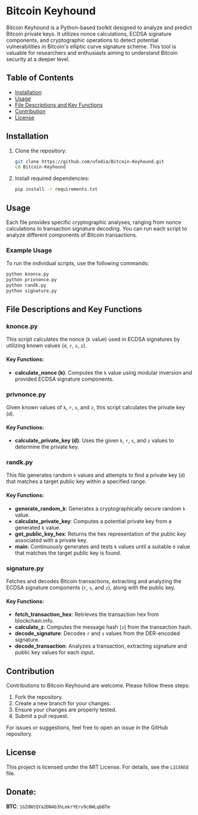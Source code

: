 
# Bitcoin Keyhound

Bitcoin Keyhound is a Python-based toolkit designed to analyze and predict Bitcoin private keys. It utilizes nonce calculations, ECDSA signature components, and cryptographic operations to detect potential vulnerabilities in Bitcoin's elliptic curve signature scheme. This tool is valuable for researchers and enthusiasts aiming to understand Bitcoin security at a deeper level.

## Table of Contents

- [Installation](#installation)
- [Usage](#usage)
- [File Descriptions and Key Functions](#file-descriptions-and-key-functions)
- [Contribution](#contribution)
- [License](#license)

## Installation

1. Clone the repository:

   ```bash
   git clone https://github.com/ufodia/Bitcoin-Keyhound.git
   cd Bitcoin-Keyhound
   ```

2. Install required dependencies:

   ```bash
   pip install -r requirements.txt
   ```

## Usage

Each file provides specific cryptographic analyses, ranging from nonce calculations to transaction signature decoding. You can run each script to analyze different components of Bitcoin transactions.

### Example Usage

To run the individual scripts, use the following commands:

```bash
python knonce.py
python privnonce.py
python randk.py
python signature.py
```

## File Descriptions and Key Functions

### knonce.py
This script calculates the nonce (`k` value) used in ECDSA signatures by utilizing known values (`d`, `r`, `s`, `z`).

#### Key Functions:
- **calculate_nonce (k)**: Computes the `k` value using modular inversion and provided ECDSA signature components.

### privnonce.py
Given known values of `k`, `r`, `s`, and `z`, this script calculates the private key (`d`).

#### Key Functions:
- **calculate_private_key (d)**: Uses the given `k`, `r`, `s`, and `z` values to determine the private key.

### randk.py
This file generates random `k` values and attempts to find a private key (`d`) that matches a target public key within a specified range.

#### Key Functions:
- **generate_random_k**: Generates a cryptographically secure random `k` value.
- **calculate_private_key**: Computes a potential private key from a generated `k` value.
- **get_public_key_hex**: Returns the hex representation of the public key associated with a private key.
- **main**: Continuously generates and tests `k` values until a suitable `d` value that matches the target public key is found.

### signature.py
Fetches and decodes Bitcoin transactions, extracting and analyzing the ECDSA signature components (`r`, `s`, and `z`), along with the public key.

#### Key Functions:
- **fetch_transaction_hex**: Retrieves the transaction hex from blockchain.info.
- **calculate_z**: Computes the message hash (`z`) from the transaction hash.
- **decode_signature**: Decodes `r` and `s` values from the DER-encoded signature.
- **decode_transaction**: Analyzes a transaction, extracting signature and public key values for each input.

## Contribution

Contributions to Bitcoin Keyhound are welcome. Please follow these steps:

1. Fork the repository.
2. Create a new branch for your changes.
3. Ensure your changes are properly tested.
4. Submit a pull request.

For issues or suggestions, feel free to open an issue in the GitHub repository.

## License

This project is licensed under the MIT License. For details, see the `LICENSE` file.

## Donate: 
**BTC**: `1GZdNtQYa2DN4b3hLekrYErv9c8WLqbBTm`
